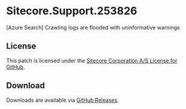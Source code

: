 # Sitecore.Support.253826
[Azure Search] Crawling logs are flooded with uninformative warnings

## License  
This patch is licensed under the [Sitecore Corporation A/S License for GitHub](https://github.com/sitecoresupport/Sitecore.Support.253826/blob/master/LICENSE).  

## Download  
Downloads are available via [GitHub Releases](https://github.com/sitecoresupport/Sitecore.Support.253826/releases).  
